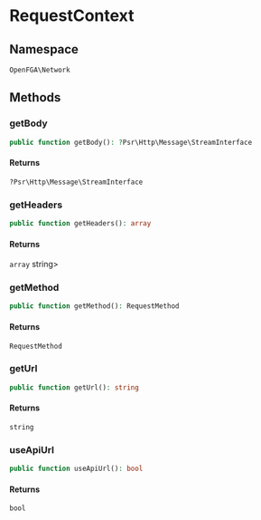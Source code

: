 # RequestContext


## Namespace
`OpenFGA\Network`




## Methods
### getBody


```php
public function getBody(): ?Psr\Http\Message\StreamInterface
```



#### Returns
`?Psr\Http\Message\StreamInterface`

### getHeaders


```php
public function getHeaders(): array
```



#### Returns
`array`
 string&gt;

### getMethod


```php
public function getMethod(): RequestMethod
```



#### Returns
`RequestMethod`

### getUrl


```php
public function getUrl(): string
```



#### Returns
`string`

### useApiUrl


```php
public function useApiUrl(): bool
```



#### Returns
`bool`

